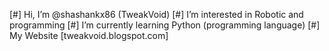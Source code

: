 [#]  Hi, I’m @shashankx86 (TweakVoid)
[#]  I’m interested in Robotic and programming
[#]  I’m currently learning Python (programming language)
[#]  My Website [tweakvoid.blogspot.com]
